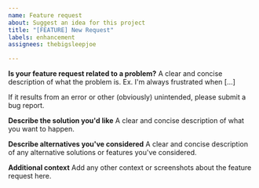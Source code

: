 ```yaml
---
name: Feature request
about: Suggest an idea for this project
title: "[FEATURE] New Request"
labels: enhancement
assignees: thebigsleepjoe

---
```


**Is your feature request related to a problem?**
A clear and concise description of what the problem is. Ex. I'm always frustrated when [...]

If it results from an error or other (obviously) unintended, please submit a bug report.

**Describe the solution you'd like**
A clear and concise description of what you want to happen.

**Describe alternatives you've considered**
A clear and concise description of any alternative solutions or features you've considered.

**Additional context**
Add any other context or screenshots about the feature request here.
